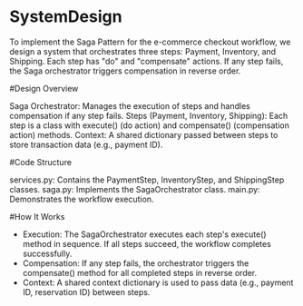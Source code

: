 # SystemDesign
To implement the Saga Pattern for the e-commerce checkout workflow, we design a system that orchestrates three steps: Payment, Inventory, and Shipping. Each step has "do" and "compensate" actions. If any step fails, the Saga orchestrator triggers compensation in reverse order.

#Design Overview

Saga Orchestrator: Manages the execution of steps and handles compensation if any step fails.
Steps (Payment, Inventory, Shipping): Each step is a class with execute() (do action) and compensate() (compensation action) methods.
Context: A shared dictionary passed between steps to store transaction data (e.g., payment ID).

#Code Structure

services.py: Contains the PaymentStep, InventoryStep, and ShippingStep classes.
saga.py: Implements the SagaOrchestrator class.
main.py: Demonstrates the workflow execution.

#How It Works
- Execution:
The SagaOrchestrator executes each step's execute() method in sequence.
If all steps succeed, the workflow completes successfully.
- Compensation:
If any step fails, the orchestrator triggers the compensate() method for all completed steps in reverse order.
- Context:
A shared context dictionary is used to pass data (e.g., payment ID, reservation ID) between steps.

